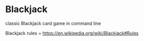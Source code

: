 # Blackjack

classic Blackjack card game in command line 

Blackjack rules = https://en.wikipedia.org/wiki/Blackjack#Rules

